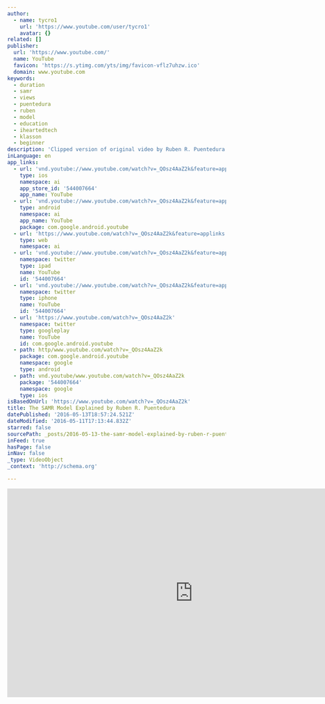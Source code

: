 ```yaml
---
author:
  - name: tycro1
    url: 'https://www.youtube.com/user/tycro1'
    avatar: {}
related: []
publisher:
  url: 'https://www.youtube.com/'
  name: YouTube
  favicon: 'https://s.ytimg.com/yts/img/favicon-vflz7uhzw.ico'
  domain: www.youtube.com
keywords:
  - duration
  - samr
  - views
  - puentedura
  - ruben
  - model
  - education
  - iheartedtech
  - klasson
  - beginner
description: 'Clipped version of original video by Ruben R. Puentedura at http://youtu.be/rMazGEAiZ9c'
inLanguage: en
app_links:
  - url: 'vnd.youtube://www.youtube.com/watch?v=_QOsz4AaZ2k&feature=applinks'
    type: ios
    namespace: ai
    app_store_id: '544007664'
    app_name: YouTube
  - url: 'vnd.youtube://www.youtube.com/watch?v=_QOsz4AaZ2k&feature=applinks'
    type: android
    namespace: ai
    app_name: YouTube
    package: com.google.android.youtube
  - url: 'https://www.youtube.com/watch?v=_QOsz4AaZ2k&feature=applinks'
    type: web
    namespace: ai
  - url: 'vnd.youtube://www.youtube.com/watch?v=_QOsz4AaZ2k&feature=applinks'
    namespace: twitter
    type: ipad
    name: YouTube
    id: '544007664'
  - url: 'vnd.youtube://www.youtube.com/watch?v=_QOsz4AaZ2k&feature=applinks'
    namespace: twitter
    type: iphone
    name: YouTube
    id: '544007664'
  - url: 'https://www.youtube.com/watch?v=_QOsz4AaZ2k'
    namespace: twitter
    type: googleplay
    name: YouTube
    id: com.google.android.youtube
  - path: http/www.youtube.com/watch?v=_QOsz4AaZ2k
    package: com.google.android.youtube
    namespace: google
    type: android
  - path: vnd.youtube/www.youtube.com/watch?v=_QOsz4AaZ2k
    package: '544007664'
    namespace: google
    type: ios
isBasedOnUrl: 'https://www.youtube.com/watch?v=_QOsz4AaZ2k'
title: The SAMR Model Explained by Ruben R. Puentedura
datePublished: '2016-05-13T18:57:24.521Z'
dateModified: '2016-05-11T17:13:44.832Z'
starred: false
sourcePath: _posts/2016-05-13-the-samr-model-explained-by-ruben-r-puentedura.md
inFeed: true
hasPage: false
inNav: false
_type: VideoObject
_context: 'http://schema.org'

---
```

<iframe src="https://cdn.embedly.com/widgets/media.html?src=https%3A%2F%2Fwww.youtube.com%2Fembed%2F_QOsz4AaZ2k%3Ffeature%3Doembed&amp;url=http%3A%2F%2Fwww.youtube.com%2Fwatch%3Fv%3D_QOsz4AaZ2k&amp;image=https%3A%2F%2Fi.ytimg.com%2Fvi%2F_QOsz4AaZ2k%2Fhqdefault.jpg&amp;key=b7d04c9b404c499eba89ee7072e1c4f7&amp;type=text%2Fhtml&amp;schema=youtube" width="854" height="480" scrolling="no" frameborder="0" allowfullscreen="" style=""></iframe>